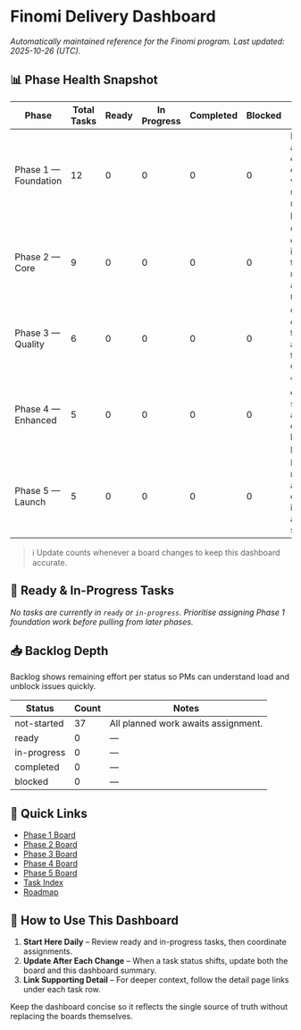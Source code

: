 # Finomi Delivery Dashboard

_Automatically maintained reference for the Finomi program. Last updated: 2025-10-26 (UTC)._ 

## 📊 Phase Health Snapshot

| Phase | Total Tasks | Ready | In Progress | Completed | Blocked | Notes |
|---|---|---|---|---|---|---|
| Phase 1 — Foundation | 12 | 0 | 0 | 0 | 0 | Environment, auth, and database enablement work to unblock the rest of the program. |
| Phase 2 — Core | 9 | 0 | 0 | 0 | 0 | Core product experiences including transactions, notifications, and portfolio management. |
| Phase 3 — Quality | 6 | 0 | 0 | 0 | 0 | Quality gates covering strict typing, automated tests, and CI/CD. |
| Phase 4 — Enhanced | 5 | 0 | 0 | 0 | 0 | Value-add experiences such as analytics, document handling, and personalisation. |
| Phase 5 — Launch | 5 | 0 | 0 | 0 | 0 | Launch readiness around compliance, infrastructure, and store submissions. |

> ℹ️ Update counts whenever a board changes to keep this dashboard accurate.

## 🚦 Ready & In-Progress Tasks

_No tasks are currently in `ready` or `in-progress`. Prioritise assigning Phase 1 foundation work before pulling from later phases._

## 📥 Backlog Depth

Backlog shows remaining effort per status so PMs can understand load and unblock issues quickly.

| Status | Count | Notes |
|---|---|---|
| not-started | 37 | All planned work awaits assignment. |
| ready | 0 | — |
| in-progress | 0 | — |
| completed | 0 | — |
| blocked | 0 | — |

## 🔗 Quick Links

- [Phase 1 Board](TASKS/PHASE_1_FOUNDATION.md)
- [Phase 2 Board](TASKS/PHASE_2_CORE.md)
- [Phase 3 Board](TASKS/PHASE_3_QUALITY.md)
- [Phase 4 Board](TASKS/PHASE_4_ENHANCED.md)
- [Phase 5 Board](TASKS/PHASE_5_LAUNCH.md)
- [Task Index](TASKS/INDEX.md)
- [Roadmap](TASKS/ROADMAP.md)

## 🧭 How to Use This Dashboard

1. **Start Here Daily** – Review ready and in-progress tasks, then coordinate assignments.
2. **Update After Each Change** – When a task status shifts, update both the board and this dashboard summary.
3. **Link Supporting Detail** – For deeper context, follow the detail page links under each task row.

Keep the dashboard concise so it reflects the single source of truth without replacing the boards themselves.
